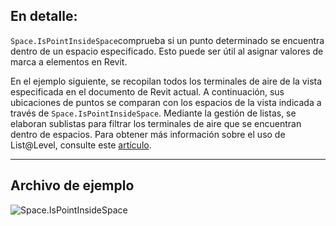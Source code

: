 ## En detalle:
`Space.IsPointInsideSpace`comprueba si un punto determinado se encuentra dentro de un espacio especificado. Esto puede ser útil al asignar valores de marca a elementos en Revit.

En el ejemplo siguiente, se recopilan todos los terminales de aire de la vista especificada en el documento de Revit actual. A continuación, sus ubicaciones de puntos se comparan con los espacios de la vista indicada a través de `Space.IsPointInsideSpace`. Mediante la gestión de listas, se elaboran sublistas para filtrar los terminales de aire que se encuentran dentro de espacios. Para obtener más información sobre el uso de List@Level, consulte este [artículo](https://primer2.dynamobim.org/5_essential_nodes_and_concepts/5-4_designing-with-lists/3-lists-of-lists#list-level).
___
## Archivo de ejemplo

![Space.IsPointInsideSpace](./Revit.Elements.Space.IsPointInsideSpace_img.jpg)
